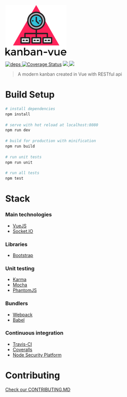 ![logo](src/assets/logo_small.png)

[![](https://david-dm.org/michaeldegroot/kanban-vue.svg 'deps') ](https://david-dm.org/michaeldegroot/kanban-vue 'david-dm')
[![Coverage Status](https://coveralls.io/repos/github/michaeldegroot/kanban-vue/badge.svg?branch=master)](https://coveralls.io/github/michaeldegroot/kanban-vue?branch=master)
[![](https://travis-ci.org/michaeldegroot/kanban-vue.svg?branch=master) ](https://travis-ci.org/michaeldegroot/kanban-vue 'travis-ci')
![](https://img.shields.io/npm/l/express.svg)

> A modern kanban created in Vue with RESTful api

# Build Setup
``` bash
# install dependencies
npm install

# serve with hot reload at localhost:8080
npm run dev

# build for production with minification
npm run build

# run unit tests
npm run unit

# run all tests
npm test
```

# Stack

### Main technologies
- [VueJS](https://vuejs.org/)
- [Socket.IO](http://socket.io/)

### Libraries
- [Bootstrap](http://getbootstrap.com/)

### Unit testing
- [Karma](http://karma-runner.github.io/1.0/index.html)
- [Mocha](https://mochajs.org/)
- [PhantomJS](http://phantomjs.org/)

### Bundlers
- [Webpack](https://webpack.github.io/)
- [Babel](https://babeljs.io/)

### Continuous integration
- [Travis-CI](https://travis-ci.org/)
- [Coveralls](https://coveralls.io/)
- [Node Security Platform](https://nodesecurity.io/)

# Contributing
[Check our CONTRIBUTING.MD](https://github.com/michaeldegroot/kanban-vue/blob/master/CONTRIBUTING.md)
